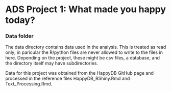 # ADS Project 1: What made you happy today?
### Data folder

The data directory contains data used in the analysis. This is treated as read only; in paricular the R/python files are never allowed to write to the files in here. Depending on the project, these might be csv files, a database, and the directory itself may have subdirectories.

Data for this project was obtained from the HappyDB GitHub page and processed in the reference files HappyDB_RShiny.Rmd and Text_Processing.Rmd.
